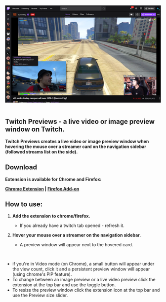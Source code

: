 ![](summ1gx.png)
<br/>
<br/>
## **Twitch Previews - a live video or image preview window on Twitch.**
                                                                                     
**Twitch Previews creates a live video or image preview window when hovering the mouse over a streamer card on the navigation sidebar (followed streams list on the side).**

## Download
**Extension is available for Chrome and Firefox:<br/>**

**[Chrome Extension](https://chrome.google.com/webstore/detail/twitch-previews/hpmbiinljekjjcjgijnlbmgcmoonclah/
) | [Firefox Add-on](https://addons.mozilla.org/en-US/firefox/addon/twitchpreviews/)**


## How to use:

1. **Add the extension to chrome/firefox.**
    - If you already have a twitch tab opened - refresh it.

2. **Hover your mouse over a streamer on the navigation sidebar.**
    - A preview window will appear next to the hovered card.
<br/>

- if you're in Video mode (on Chrome), a small button will appear under the view count, click it and a persistent preview window will appear (using chrome's PIP feature).
- To change between an image preview or a live video preview click the extension at the top bar and use the toggle button.
- To resize the preview window click the extension icon at the top bar and use the Preview size slider.

